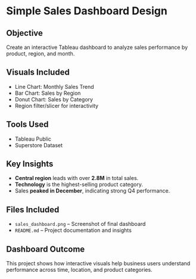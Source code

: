 

# Simple Sales Dashboard Design

##  Objective
Create an interactive Tableau dashboard to analyze sales performance by product, region, and month.

##  Visuals Included
- Line Chart: Monthly Sales Trend
-  Bar Chart: Sales by Region
-  Donut Chart: Sales by Category
-  Region filter/slicer for interactivity

##  Tools Used
- Tableau Public
- Superstore Dataset 

## Key Insights
-  **Central region** leads with over **2.8M** in total sales.
-  **Technology** is the highest-selling product category.
-  Sales **peaked in December**, indicating strong Q4 performance.

##  Files Included
- `sales_dashboard.png` – Screenshot of final dashboard
- `README.md` – Project documentation and insights

##  Dashboard Outcome
This project shows how interactive visuals help business users understand performance across time, location, and product categories.

